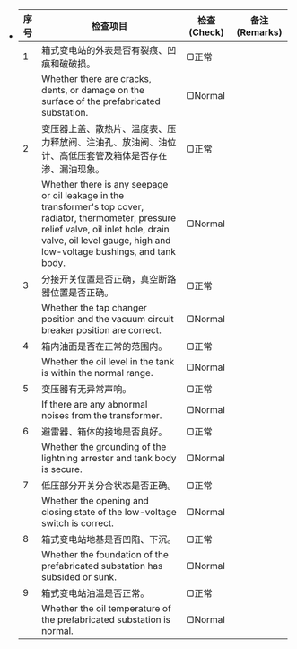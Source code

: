 - | 序号 | 检查项目                                                         | 检查 (Check) | 备注 (Remarks)             |
  |------|------------------------------------------------------------------|--------------|-----------------------------|
  | 1    | 箱式变电站的外表是否有裂痕、凹痕和破破损。                    | ▢正常         |                           |
  |      | Whether there are cracks, dents, or damage on the surface of the prefabricated substation. | ▢Normal       |                           |
  | 2    | 变压器上盖、散热片、温度表、压力释放阀、注油孔、放油阀、油位计、高低压套管及箱体是否存在渗、漏油现象。 | ▢正常         |                           |
  |      | Whether there is any seepage or oil leakage in the transformer's top cover, radiator, thermometer, pressure relief valve, oil inlet hole, drain valve, oil level gauge, high and low-voltage bushings, and tank body. | ▢Normal       |                           |
  | 3    | 分接开关位置是否正确，真空断路器位置是否正确。                | ▢正常         |                           |
  |      | Whether the tap changer position and the vacuum circuit breaker position are correct. | ▢Normal       |                           |
  | 4    | 箱内油面是否在正常的范围内。                                   | ▢正常         |                           |
  |      | Whether the oil level in the tank is within the normal range.   | ▢Normal       |                           |
  | 5    | 变压器有无异常声响。                                           | ▢正常         |                           |
  |      | If there are any abnormal noises from the transformer.          | ▢Normal       |                           |
  | 6    | 避雷器、箱体的接地是否良好。                                   | ▢正常         |                           |
  |      | Whether the grounding of the lightning arrester and tank body is secure. | ▢Normal       |                           |
  | 7    | 低压部分开关分合状态是否正确。                                 | ▢正常         |                           |
  |      | Whether the opening and closing state of the low-voltage switch is correct. | ▢Normal       |                           |
  | 8    | 箱式变电站地基是否凹陷、下沉。                                 | ▢正常         |                           |
  |      | Whether the foundation of the prefabricated substation has subsided or sunk. | ▢Normal       |                           |
  | 9    | 箱式变电站油温是否正常。                                       | ▢正常         |                           |
  |      | Whether the oil temperature of the prefabricated substation is normal. | ▢Normal       |                           |